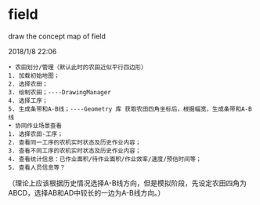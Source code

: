 # field
draw the concept map of field

2018/1/8 22:06
	
	• 农田划分/管理（默认此时的农田近似平行四边形）
	1. 加载初始地图；
	2. 选择农田；
	3. 绘制农田；----DrawingManager
	4. 选择工序；
	5. 生成条带和A-B线；----Geometry 库 获取农田四角坐标后，根据幅宽，生成条带和A-B线
	• 协同作业场景查看
	1. 选择农田-工序；
	2. 查看同一工序的农机实时状态及历史作业内容；
	3. 查看不同工序的农机实时状态及历史作业内容；
	4. 查看统计信息：已作业面积/待作业面积/作业效率/速度/预估时间等；
	5. 查看人员信息等？
（理论上应该根据历史情况选择A-B线方向，但是模拟阶段，先设定农田四角为ABCD，选择AB和AD中较长的一边为A-B线方向。）
